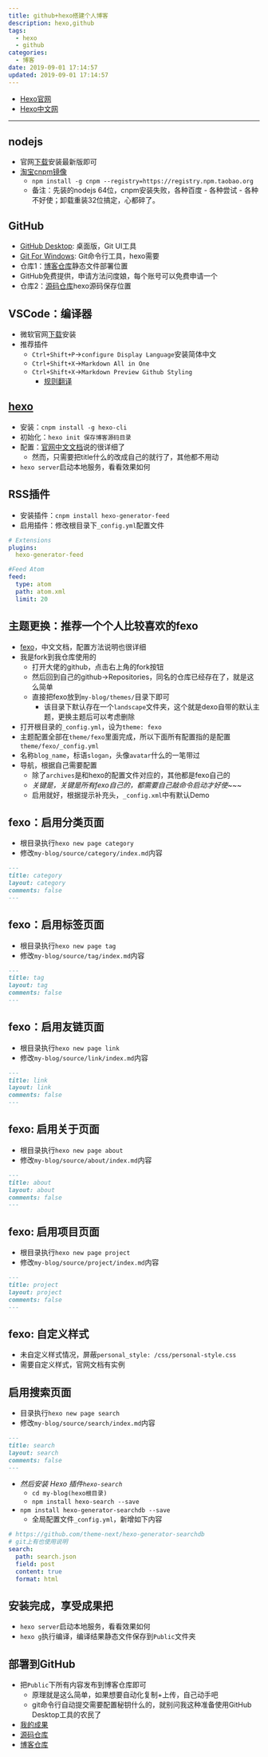 ```yaml
---
title: github+hexo搭建个人博客
description: hexo,github
tags: 
  - hexo
  - github 
categories: 
  - 博客
date: 2019-09-01 17:14:57
updated: 2019-09-01 17:14:57
---
```


+ [Hexo官网](https://hexo.io/)
+ [Hexo中文网](https://hexo.io/zh-cn/docs/)

- - -

## nodejs

+ 官网[下载](http://nodejs.cn/download/ "中文网")安装最新版即可
+ [淘宝cnpm镜像](https://npm.taobao.org/)
  + `npm install -g cnpm --registry=https://registry.npm.taobao.org`
  + 备注：先装的nodejs 64位，cnpm安装失败，各种百度 - 各种尝试 - 各种不好使；卸载重装32位搞定，心都碎了。

## GitHub

+ [GitHub Desktop](https://desktop.github.com/): 桌面版，Git UI工具
+ [Git For Windows](https://gitforwindows.org/): Git命令行工具，hexo需要
+ 仓库1：[博客仓库](https://github.com/fxliu/fxliu.github.io "静态文件")静态文件部署位置
+ GitHub免费提供，申请方法问度娘，每个账号可以免费申请一个
+ 仓库2：[源码仓库](https://github.com/fxliu/hexo)hexo源码保存位置

## VSCode：编译器

+ 微软官网[下载](https://code.visualstudio.com/)安装
+ 推荐插件
  + `Ctrl+Shift+P`->`configure Display Language`安装简体中文
  + `Ctrl+Shift+X`->`Markdown All in One`
  + `Ctrl+Shift+X`->`Markdown Preview Github Styling`
    + [规则翻译](https://www.jianshu.com/p/51523a1c6fe1)

## [hexo](https://hexo.io/zh-cn/docs/)

+ 安装：`cnpm install -g hexo-cli`
+ 初始化：`hexo init 保存博客源码目录`
+ 配置：[官网中文文档](https://hexo.io/zh-cn/docs/configuration)说的很详细了
  + 然而，只需要把title什么的改成自己的就行了，其他都不用动
+ `hexo server`启动本地服务，看看效果如何

## RSS插件

+ 安装插件：`cnpm install hexo-generator-feed`
+ 启用插件：修改根目录下`_config.yml`配置文件

```yml
# Extensions
plugins:
  hexo-generator-feed

#Feed Atom
feed:
  type: atom
  path: atom.xml
  limit: 20
```

## 主题更换：推荐一个个人比较喜欢的fexo

+ [fexo](https://github.com/forsigner/fexo)，中文文档，配置方法说明也很详细
+ 我是fork到我仓库使用的
  + 打开大佬的github，点击右上角的fork按钮
  + 然后回到自己的github->Repositories，同名的仓库已经存在了，就是这么简单
  + 直接把fexo放到`my-blog/themes/`目录下即可
    + 该目录下默认存在一个`landscape`文件夹，这个就是dexo自带的默认主题，更换主题后可以考虑删除
+ 打开根目录的`_config.yml`，设为`theme: fexo`
+ 主题配置全部在`theme/fexo`里面完成，所以下面所有配置指的是配置`theme/fexo/_config.yml`
+ 名称`blog_name`，标语`slogan`，头像`avatar`什么的一笔带过
+ 导航，根据自己需要配置
  + 除了`archives`是和hexo的配置文件对应的，其他都是fexo自己的
  + *关键是，关键是所有fexo自己的，都需要自己敲命令启动才好使~~~*
  + 启用就好，根据提示补充头，`_config.xml`中有默认Demo

## fexo：启用分类页面

+ 根目录执行`hexo new page category`
+ 修改`my-blog/source/category/index.md`内容

```md
---
title: category
layout: category
comments: false
---
```

## fexo：启用标签页面

+ 根目录执行`hexo new page tag`
+ 修改`my-blog/source/tag/index.md`内容

```md
---
title: tag
layout: tag
comments: false
---
```

## fexo：启用友链页面

+ 根目录执行`hexo new page link`
+ 修改`my-blog/source/link/index.md`内容

```md
---
title: link
layout: link
comments: false
---
```

## fexo: 启用关于页面

+ 根目录执行`hexo new page about`
+ 修改`my-blog/source/about/index.md`内容

```md
---
title: about
layout: about
comments: false
---
```

## fexo: 启用项目页面

+ 根目录执行`hexo new page project`
+ 修改`my-blog/source/project/index.md`内容

```md
---
title: project
layout: project
comments: false
---
```

## fexo: 自定义样式

+ 未自定义样式情况，屏蔽`personal_style: /css/personal-style.css`
+ 需要自定义样式，官网文档有实例

## 启用搜索页面

+ 目录执行`hexo new page search`
+ 修改`my-blog/source/search/index.md`内容

```md
---
title: search
layout: search
comments: false
---
```

+ *然后安装 Hexo 插件`hexo-search`*
  + `cd my-blog(hexo根目录)`
  + `npm install hexo-search --save`
+ `npm install hexo-generator-searchdb --save`
  + 全局配置文件`_config.yml`，新增如下内容

```yml
# https://github.com/theme-next/hexo-generator-searchdb
# git上有也使用说明
search:
  path: search.json
  field: post
  content: true
  format: html
```

## 安装完成，享受成果把

+ `hexo server`启动本地服务，看看效果如何
+ `hexo g`执行编译，编译结果静态文件保存到`Public`文件夹

## 部署到GitHub

+ 把`Public`下所有内容发布到博客仓库即可
  + 原理就是这么简单，如果想要自动化复制+上传，自己动手吧
  + git命令行自动提交需要配置秘钥什么的，就别问我这种准备使用GitHub Desktop工具的农民了
+ [我的成果](https://fxliu.github.io/)
+ [源码仓库](https://github.com/fxliu/hexo)
+ [博客仓库](https://github.com/fxliu/fxliu.github.io)
